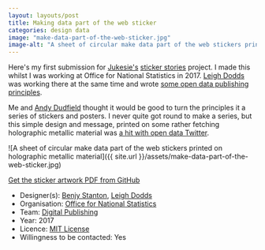 ```yaml
---
layout: layouts/post
title: Making data part of the web sticker
categories: design data
image: "make-data-part-of-the-web-sticker.jpg"
image-alt: "A sheet of circular make data part of the web stickers printed on holographic metallic material"
---
```


Here's my first submission for [Jukesie's](https://twitter.com/jukesie) [sticker stories](https://github.com/jukesie/sticker-stories/blob/master/README.md) project. I made this whilst I was working at Office for National Statistics in 2017. [Leigh Dodds](https://twitter.com/ldodds) was working there at the same time and wrote [some open data publishing principles](https://digitalblog.ons.gov.uk/2017/01/06/some-open-data-publishing-principles/).

Me and [Andy Dudfield](https://twitter.com/mr_dudders) thought it would be good to turn the principles it a series of stickers and posters. I never quite got round to make a series, but this simple design and message, printed on some rather fetching holographic metallic material was [a hit with open data Twitter](https://twitter.com/benjystanton/status/931869902641786880).

![A sheet of circular make data part of the web stickers printed on holographic metallic material]({{ site.url }}/assets/make-data-part-of-the-web-sticker.jpg)

[Get the sticker artwork PDF from GitHub](https://github.com/ONSdigital/design/blob/master/stickers/MakeDataPartOfTheWeb.pdf)


- Designer(s): [Benjy Stanton](https://www.benjystanton.co.uk/), [Leigh Dodds](https://twitter.com/ldodds)
- Organisation: [Office for National Statistics](https://www.ons.gov.uk/)
- Team: [Digital Publishing](https://digitalblog.ons.gov.uk/)
- Year: 2017
- Licence: [MIT License](https://github.com/ONSdigital/design/blob/master/LICENSE.md)
- Willingness to be contacted: Yes